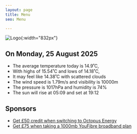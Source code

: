 ```yaml
---
layout: page
title: Menu
seo: Menu

---
```


![Logo](/images/logo.jpg){:width="832px"}

<!-- weather_marker starts -->
## On Monday, 25 August 2025

- The average temperature today is 14.9˚C,
- With highs of 15.54˚C and lows of 14.18˚C,
- It may feel like 14.38˚C with scattered clouds
- The wind speed is 1.79m/s and visibility is 10000m
- The pressure is 1017hPa and humidity is 74%
- The sun will rise at 05:09 and set at 19:12

<!-- weather_marker ends -->

## Sponsors

- [Get £50 credit when switching to Octopus Energy](https://bit.ly/3oD1nnS)
- [Get £75 when taking a 1000mb YouFibre broadband plan](https://aklam.io/91zWhU?)
